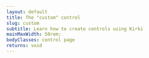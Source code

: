 ```yaml
---
layout: default
title: The "custom" control
slug: custom
subtitle: Learn how to create controls using Kirki
mainMaxWidth: 50rem;
bodyClasses: control page
returns: void
---
```

